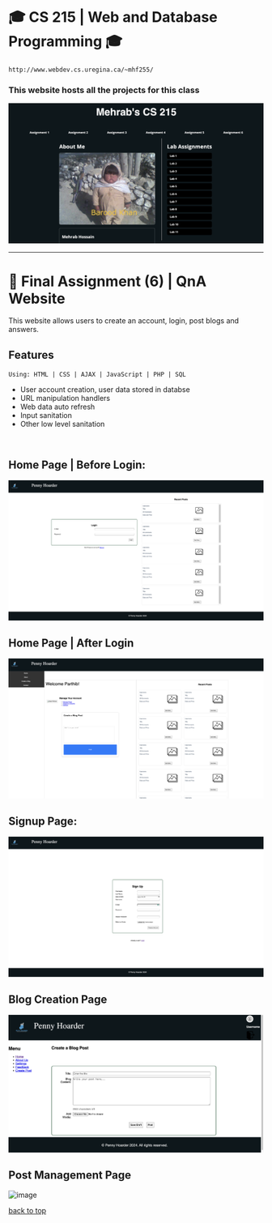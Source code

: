 # <a name="uofr-cs215">🎓 CS 215 | Web and Database Programming 🎓</a>
```
http://www.webdev.cs.uregina.ca/~mhf255/
```
### This website hosts all the projects for this class
![image](Images/CS215.png)



---



# 📰 Final Assignment (6) | QnA Website
This website allows users to create an account, login, post blogs and answers.

## Features
```
Using: HTML | CSS | AJAX | JavaScript | PHP | SQL
```
 * User account creation, user data stored in databse
 * URL manipulation handlers
 * Web data auto refresh
 * Input sanitation
 * Other low level sanitation
<br>


  ## Home Page | Before Login:
  ![image](Images/home-page-before-login.png)

  ## Home Page | After Login
  ![image](Images/home-page-after-login.png)

  ## Signup Page:
  ![image](Images/signup-page.png)

  ## Blog Creation Page
  ![image](Images/blog-creation-page.png)

  ## Post Management Page
  ![image](https://github.com/user-attachments/assets/f0b06cb7-43f2-4b25-a2b5-c9d374c8a02d)

  

  [back to top](#uofr-cs215)
